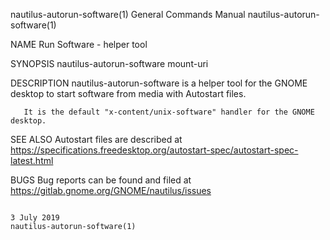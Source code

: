 nautilus-autorun-software(1)                                                                                                                    General Commands Manual                                                                                                                    nautilus-autorun-software(1)

NAME
       Run Software - helper tool

SYNOPSIS
       nautilus-autorun-software mount-uri

DESCRIPTION
       nautilus-autorun-software is a helper tool for the GNOME desktop to start software from media with Autostart files.

       It is the default "x-content/unix-software" handler for the GNOME desktop.

SEE ALSO
       Autostart files are described at https://specifications.freedesktop.org/autostart-spec/autostart-spec-latest.html

BUGS
       Bug reports can be found and filed at https://gitlab.gnome.org/GNOME/nautilus/issues

                                                                                                                                                      3 July 2019                                                                                                                          nautilus-autorun-software(1)
